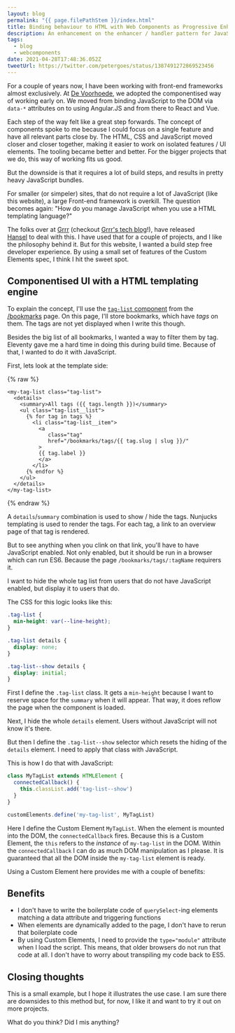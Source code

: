 ```yaml
---
layout: blog
permalink: "{{ page.filePathStem }}/index.html"
title: Binding behaviour to HTML with Web Components as Progressive Enhancement
description: An enhancement on the enhancer / handler pattern for JavaScript
tags:
  - blog
  - webcomponents
date: 2021-04-28T17:48:36.052Z
tweetUrl: https://twitter.com/petergoes/status/1387491272869523456
---
```

For a couple of years now, I have been working with front-end frameworks almost exclusively. At [De Voorhoede](https://www.voorhoede.nl), we adopted the componentised way of working early on. We moved from binding JavaScript to the DOM via `data-*` attributes on to using Angular.JS and from there to React and Vue. 

Each step of the way felt like a great step forwards. The concept of components spoke to me because I could focus on a single feature and have all relevant parts close by. The HTML, CSS and JavaScript moved closer and closer together, making it easier to work on isolated features / UI elements. The tooling became better and better. For the bigger projects that we do, this way of working fits us good.

But the downside is that it requires a lot of build steps, and results in pretty heavy JavaScript bundles.

For smaller (or simpeler) sites, that do not require a lot of JavaScript (like this website), a large Front-end framework is overkill. The question becomes again: "How do you manage JavaScript when you use a HTML templating language?"

The folks over at [Grrr](https://grrr.nl) (checkout [Grrr's tech blog](https://grrr.tech)!), have released  
[Hansel](https://github.com/grrr-amsterdam/hansel) to deal with this. I have used that for a couple of projects, and I like the philosophy behind it. But for this website, I wanted a build step free developer experience. By using a small set of features of the Custom Elements spec, I think I hit the sweet spot.

## Componentised UI with a HTML templating engine

To explain the concept, I'll use the [`tag-list` component](https://github.com/petergoes/petergoes.nl/tree/main/_includes/components/tag-list) from the [/bookmarks](/bookmarks) page. On this page, I'll store bookmarks, which have _tags_ on them. The tags are not yet displayed when I write this though. 

Besides the big list of all bookmarks, I wanted a way to filter them by tag. Eleventy gave me a hard time in doing this during build time. Because of that, I wanted to do it with JavaScript.

First, lets look at the template side:

{% raw %}
```twig
<my-tag-list class="tag-list">
  <details>
    <summary>All tags ({{ tags.length }})</summary>
    <ul class="tag-list__list">
      {% for tag in tags %}
        <li class="tag-list__item">
          <a
             class="tag"
             href="/bookmarks/tags/{{ tag.slug | slug }}/"
          >
          {{ tag.label }}
          </a>
        </li>
      {% endfor %}
    </ul>
  </details>
</my-tag-list>
```
{% endraw %}

A `details`/`summary` combination is used to show / hide the tags. Nunjucks templating is used to render the tags. For each tag, a link to an overview page of that tag is rendered.

But to see anything when you clink on that link, you'll have to have JavaScript enabled. Not only enabled, but it should be run in a browser which can run ES6. Because the page `/bookmarks/tags/:tagName` requirers it.

I want to hide the whole tag list from users that do not have JavaScript enabled, but display it to users that do.

The CSS for this logic looks like this:

```css
.tag-list {
  min-height: var(--line-height);
}

.tag-list details {
  display: none;
}

.tag-list--show details {
  display: initial;
}
```

First I define the `.tag-list` class. It gets a `min-height` because I want to reserve space for the `summary` when it will appear. That way, it does reflow the page when the component is loaded.

Next, I hide the whole `details` element. Users without JavaScript will not know it's there.

But then I define the `.tag-list--show` selector which resets the hiding of the `details` element. I need to apply that class with JavaScript.

This is how I do that with JavaScript:

```js
class MyTagList extends HTMLElement {
  connectedCallback() {
    this.classList.add('tag-list--show')
  }
}

customElements.define('my-tag-list', MyTagList)
```

Here I define the Custom Element `MyTagList`. When the element is mounted into the DOM, the `connectedCallback` fires. Because this is a Custom Element, the `this` refers to the _instance_ of `my-tag-list` in the DOM. Within the `connectedCallback` I can do as much DOM manipulation as I please. It is guaranteed that all the DOM inside the `my-tag-list` element is ready.

Using a Custom Element here provides me with a couple of benefits:

## Benefits
- I don't have to write the boilerplate code of `querySelect`-ing elements matching a data attribute and triggering functions
- When elements are dynamically added to the page, I don't have to rerun that boilerplate code
- By using Custom Elements, I need to provide the `type="module"` attribute when I load the script. This means, that older browsers do not run that code at all. I don't have to worry about transpiling my code back to ES5.

## Closing thoughts
This is a small example, but I hope it illustrates the use case. I am sure there are downsides to this method but, for now, I like it and want to try it out on more projects.

What do you think? Did I mis anything?